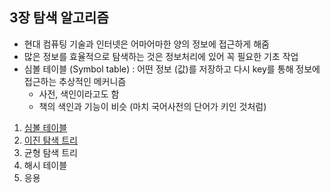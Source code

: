 ## 3장 탐색 알고리즘

- 현대 컴퓨팅 기술과 인터넷은 어마어마한 양의 정보에 접근하게 해줌
- 많은 정보를 효율적으로 탐색하는 것은 정보처리에 있어 꼭 필요한 기초 작업
- 심볼 테이블 (Symbol table) : 어떤 정보 (값)를 저장하고 다시 key를 통해 정보에 접근하는 추상적인 메커니즘
    - 사전, 색인이라고도 함
    - 책의 색인과 기능이 비슷 (마치 국어사전의 단어가 키인 것처럼)

1. [심볼 테이블](1_심볼_테이블.md)
2. [이진 탐색 트리](2_이진_탐색_트리.md)
3. 균형 탐색 트리
4. 해시 테이블
5. 응용